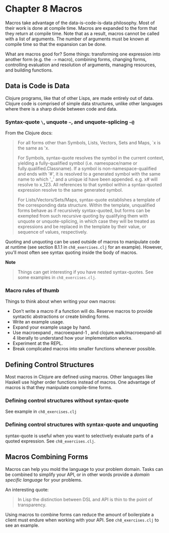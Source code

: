 Chapter 8 Macros
============================================

Macros take advantage of the data-is-code-is-data philosophy. Most of their work is done at compile time. Macros are expanded to the form that they return at compile time. Note that as a result, macros cannot be called with a list of arguments. The number of arguments must be known at compile time so that the expansion can be done.

What are macros good for? Some things: transforming one expression into another form (e.g. the `->` macro), combining forms, changing forms, controlling evaluation and resolution of arguments, managing resources, and building functions.


Data is Code is Data
--------------------------------------------

Clojure programs, like that of other Lisps, are made entirely out of data. Clojure code is comprised of simple data structures, unlike other languages where there is a sharp divide between code and data.


### Syntax-quote `\`, unquote `~`, and unquote-splicing `~@`

From the Clojure docs:

> For all forms other than Symbols, Lists, Vectors, Sets and Maps, `x is the same as 'x.
>
> For Symbols, syntax-quote resolves the symbol in the current context, yielding a fully-qualified symbol (i.e. namespace/name or fully.qualified.Classname). If a symbol is non-namespace-qualified and ends with '#', it is resolved to a generated symbol with the same name to which '_' and a unique id have been appended. e.g. x# will resolve to x_123. All references to that symbol within a syntax-quoted expression resolve to the same generated symbol.
>
> For Lists/Vectors/Sets/Maps, syntax-quote establishes a template of the corresponding data structure. Within the template, unqualified forms behave as if recursively syntax-quoted, but forms can be exempted from such recursive quoting by qualifying them with unquote or unquote-splicing, in which case they will be treated as expressions and be replaced in the template by their value, or sequence of values, respectively.

Quoting and unquoting can be used outside of macros to manipulate code at runtime (see section 8.1.1 in `ch8_exercises.clj` for an example). However, you'll most often see syntax quoting inside the body of macros.

**Note**
> Things can get interesting if you have nested syntax-quotes. See some examples in `ch8_exercises.clj`.


### Macro rules of thumb

Things to think about when writing your own macros:

* Don’t write a macro if a function will do. Reserve macros to provide syntactic abstractions or create binding forms.
* Write an example usage.
* Expand your example usage by hand.
* Use macroexpand , macroexpand-1 , and clojure.walk/macroexpand-all 4 liberally to understand how your implementation works.
* Experiment at the REPL.
* Break complicated macros into smaller functions whenever possible.


Defining Control Structures
--------------------------------------------

Most macros in Clojure are defined using macros. Other languages like Haskell use higher order functions instead of macros. One advantage of macros is that they manipulate compile-time forms.


### Defining control structures without syntax-quote

See example in `ch8_exercises.clj`


### Defining control structures with syntax-quote and unquoting

syntax-quote is useful when you want to selectively evaluate parts of a quoted expression. See `ch8_exercises.clj`.


Macros Combining Forms
--------------------------------------------

Macros can help you mold the language to your problem domain. Tasks can be combined to simplify your API, or in other words provide a *domain specific language* for your problems.

An interesting quote:
> In Lisp the distinction between DSL and API is thin to the point of transparency.

Using macros to combine forms can reduce the amount of boilerplate a client must endure when working with your API. See `ch8_exercises.clj` to see an example.
